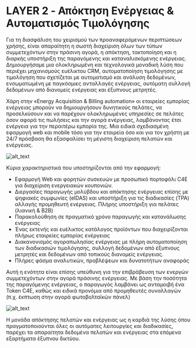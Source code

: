 <!--
   παραγγελία: 4
-->
# LAYER 2 - Απόκτηση Ενέργειας & Αυτοματισμός Τιμολόγησης


Για τη διασφάλιση του χειρισμού των προαναφερόμενων περιπτώσεων χρήσης, είναι απαραίτητη η σωστή διαχείριση όλων των τύπων συμμετεχόντων στην πράσινη αγορά, η απόκτηση, τακτοποίηση και η διαρκής υποστήριξη της παραγόμενης και καταναλισκόμενης ενέργειας. Δημιουργήσαμε μια ολοκληρωμένη και τεχνολογικά μοναδική λύση που περιέχει μηχανισμούς ευέλικτου CRM, αυτοματοποίηση τιμολόγησης με τιμολόγηση που σχετίζεται με αυτοματισμό και ανάλυση δεδομένων, ενσωματωμένη με παγκόσμιες ανταλλαγές ενέργειας, αυτόματη συλλογή δεδομένων από διανομείς ενέργειας και έξυπνους μετρητές.

Χάρη στην «Energy Acquisition & Billing automation» οι εταιρείες εμπορίας ενέργειας μπορούν να δημιουργήσουν δυνητικούς πελάτες, να προσελκύσουν και να παρέχουν ολοκληρωμένες υπηρεσίες σε πελάτες όσον αφορά τις πωλήσεις και την αγορά ενέργειας, λαμβάνοντας έτσι ενέργεια για την περαιτέρω εμπορία της. Μια ειδικά σχεδιασμένη εφαρμογή web και mobile τόσο για την εταιρεία όσο και για τον χρήστη με 24/7 πρόσβαση θα εξασφαλίσει τη μέγιστη διαχείριση πελατών και ενέργειας.


![alt_text](./images/billing1.jpg "image_tooltip")


Κύρια χαρακτηριστικά που υποστηρίζονται από την εφαρμογή:



* Εφαρμογή Web και φορητών συσκευών με προσωπικό πορτοφόλι C4E για διαχείριση ενεργειακών κουπονιών.
* Διεργασίες παραγωγής μολύβδου και απόκτησης ενέργειας επίσης με ψηφιακές συμφωνίες (eIDAS) και υποστήριξη για τις διαδικασίες (TPA) αλλαγής προμηθευτή ενέργειας. Πλήρης υποστήριξη για πελάτες (λιανική & B2B)
* Παρακολούθηση σε πραγματικό χρόνο παραγωγής και κατανάλωσης ενέργειας
* Ένας εκτενής και ευέλικτος κατάλογος προϊόντων που διαχειρίζονται πλήρως εταιρείες εμπορίας ενέργειας
* Διακανονισμός αγοραπωλησίας ενέργειας με πλήρη αυτοματοποίηση των διαδικασιών τιμολόγησης, συλλογή δεδομένων από έξυπνους μετρητές και δεδομένων από τοπικούς διανομείς ενέργειας.
* Πλήρες φάσμα αναλυτικών, προβλέψεων και δυνατοτήτων αναφοράς

Αυτή η ενότητα είναι επίσης υπεύθυνη για την επιβράβευση των ενεργών συμμετεχόντων στην αγορά πράσινης ενέργειας. Με βάση την ποσότητα της παραγόμενης ενέργειας, ο παραγωγός λαμβάνει ως ανταμοιβή ένα Token C4E, καθώς και ειδικά προνόμια από προμηθευτές συναλλαγών (π.χ. έκπτωση στην αγορά φωτοβολταϊκών πάνελ)

![alt_text](./images/billing2.png "image_tooltip")


Η μονάδα απόκτησης πελατών και ενέργειας ως η καρδιά της λύσης όπου πραγματοποιούνται όλες οι αυτόματες λειτουργίες και διαδικασίες, παρέχει τα απαραίτητα δεδομένα πελατών και ενέργειας στα επόμενα εξαρτήματα έξυπνου δικτύου.
